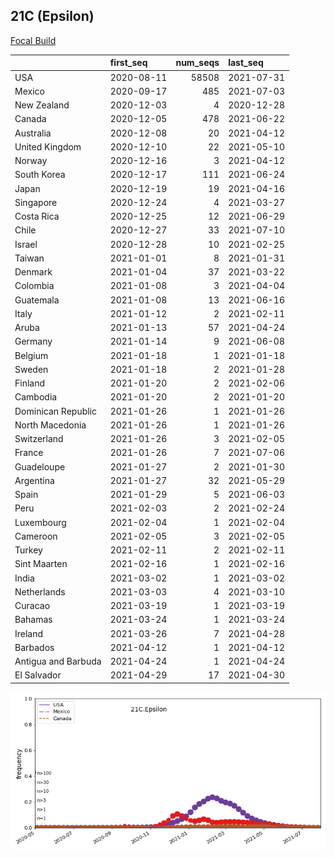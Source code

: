 

## 21C (Epsilon)
[Focal Build](https://nextstrain.org/groups/neherlab/ncov/21C.Epsilon)

|                     | first_seq   |   num_seqs | last_seq   |
|:--------------------|:------------|-----------:|:-----------|
| USA                 | 2020-08-11  |      58508 | 2021-07-31 |
| Mexico              | 2020-09-17  |        485 | 2021-07-03 |
| New Zealand         | 2020-12-03  |          4 | 2020-12-28 |
| Canada              | 2020-12-05  |        478 | 2021-06-22 |
| Australia           | 2020-12-08  |         20 | 2021-04-12 |
| United Kingdom      | 2020-12-10  |         22 | 2021-05-10 |
| Norway              | 2020-12-16  |          3 | 2021-04-12 |
| South Korea         | 2020-12-17  |        111 | 2021-06-24 |
| Japan               | 2020-12-19  |         19 | 2021-04-16 |
| Singapore           | 2020-12-24  |          4 | 2021-03-27 |
| Costa Rica          | 2020-12-25  |         12 | 2021-06-29 |
| Chile               | 2020-12-27  |         33 | 2021-07-10 |
| Israel              | 2020-12-28  |         10 | 2021-02-25 |
| Taiwan              | 2021-01-01  |          8 | 2021-01-31 |
| Denmark             | 2021-01-04  |         37 | 2021-03-22 |
| Colombia            | 2021-01-08  |          3 | 2021-04-04 |
| Guatemala           | 2021-01-08  |         13 | 2021-06-16 |
| Italy               | 2021-01-12  |          2 | 2021-02-11 |
| Aruba               | 2021-01-13  |         57 | 2021-04-24 |
| Germany             | 2021-01-14  |          9 | 2021-06-08 |
| Belgium             | 2021-01-18  |          1 | 2021-01-18 |
| Sweden              | 2021-01-18  |          2 | 2021-01-28 |
| Finland             | 2021-01-20  |          2 | 2021-02-06 |
| Cambodia            | 2021-01-20  |          2 | 2021-01-20 |
| Dominican Republic  | 2021-01-26  |          1 | 2021-01-26 |
| North Macedonia     | 2021-01-26  |          1 | 2021-01-26 |
| Switzerland         | 2021-01-26  |          3 | 2021-02-05 |
| France              | 2021-01-26  |          7 | 2021-07-06 |
| Guadeloupe          | 2021-01-27  |          2 | 2021-01-30 |
| Argentina           | 2021-01-27  |         32 | 2021-05-29 |
| Spain               | 2021-01-29  |          5 | 2021-06-03 |
| Peru                | 2021-02-03  |          2 | 2021-02-24 |
| Luxembourg          | 2021-02-04  |          1 | 2021-02-04 |
| Cameroon            | 2021-02-05  |          3 | 2021-02-05 |
| Turkey              | 2021-02-11  |          2 | 2021-02-11 |
| Sint Maarten        | 2021-02-16  |          1 | 2021-02-16 |
| India               | 2021-03-02  |          1 | 2021-03-02 |
| Netherlands         | 2021-03-03  |          4 | 2021-03-10 |
| Curacao             | 2021-03-19  |          1 | 2021-03-19 |
| Bahamas             | 2021-03-24  |          1 | 2021-03-24 |
| Ireland             | 2021-03-26  |          7 | 2021-04-28 |
| Barbados            | 2021-04-12  |          1 | 2021-04-12 |
| Antigua and Barbuda | 2021-04-24  |          1 | 2021-04-24 |
| El Salvador         | 2021-04-29  |         17 | 2021-04-30 |

![Overall trends 21C.Epsilon](/overall_trends_figures/overall_trends_21C.Epsilon.png)